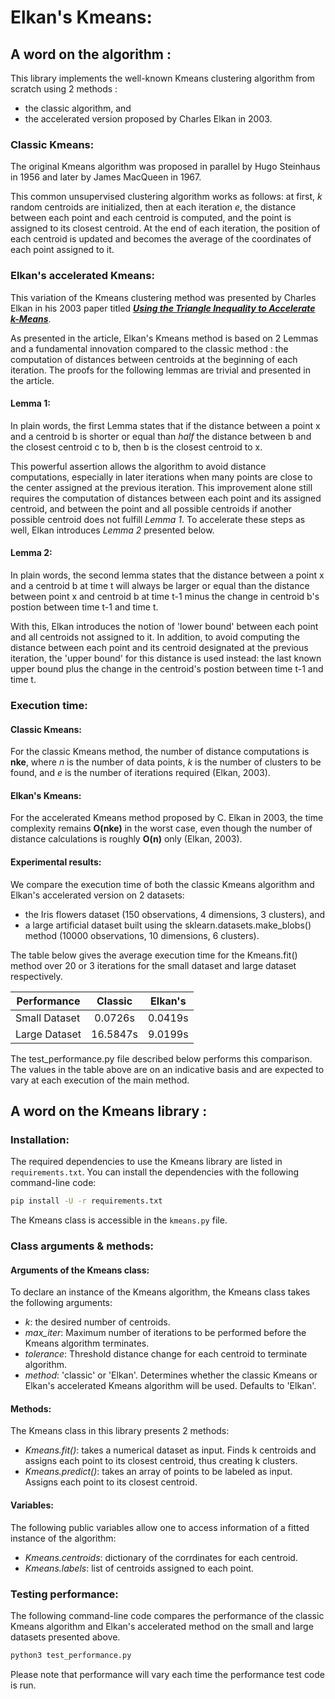 # Elkan's Kmeans:
## A word on the algorithm :

This library implements the well-known Kmeans clustering algorithm from scratch using 2 methods : 
- the classic algorithm, and
- the accelerated version proposed by Charles Elkan in 2003.

### Classic Kmeans:
The original Kmeans algorithm was proposed in parallel by Hugo Steinhaus in 1956 and later by James MacQueen in 1967. 

This common unsupervised clustering algorithm works as follows: at first, _k_ random centroids are initialized, then at each iteration _e_, the distance between each point and each centroid is computed, and the point is assigned to its closest centroid.  At the end of each iteration, the position of each centroid is updated and becomes the average of the coordinates of each point assigned to it.

### Elkan's accelerated Kmeans:
This variation of the Kmeans clustering method was presented by Charles Elkan in his 2003 paper titled [__*Using the Triangle Inequality to Accelerate k-Means*__](https://www.aaai.org/Papers/ICML/2003/ICML03-022.pdf). 

As presented in the article, Elkan's Kmeans method is based on 2 Lemmas and a fundamental innovation compared to the classic method : the computation of distances between centroids at the beginning of each iteration. The proofs for the following lemmas are trivial and presented in the article.

#### Lemma 1:
In plain words, the first Lemma states that if the distance between a point x and a centroid b is shorter or equal than *half* the distance between b and the closest centroid c to b, then b is the closest centroid to x.

This powerful assertion allows the algorithm to avoid distance computations, especially in later iterations when many points are close to the center assigned at the previous iteration.  This improvement alone still requires the computation of distances between each point and its assigned centroid, and between the point and all possible centroids if another possible centroid does not fulfill *Lemma 1*. To accelerate these steps as well, Elkan introduces *Lemma 2* presented below.

#### Lemma 2:
In plain words, the second lemma states that the distance between a point x and a centroid b at time t will always be larger or equal than the distance between point x and centroid b at time t-1 minus the change in centroid b's postion between time t-1 and time t.

With this, Elkan introduces the notion of 'lower bound' between each point and all centroids not assigned to it.  In addition, to avoid computing the distance between each point and its centroid designated at the previous iteration, the 'upper bound' for this distance is used instead: the last known upper bound plus the change in the centroid's postion between time t-1 and time t.

### Execution time:
#### Classic Kmeans:
For the classic Kmeans method, the number of distance computations is __nke__, where _n_ is the number of data points, _k_ is the number of clusters to be found, and _e_ is the number of iterations required (Elkan, 2003).

#### Elkan's Kmeans: 
For the accelerated Kmeans method proposed by C. Elkan in 2003, the time complexity remains __O(nke)__ in the worst case, even though the number of distance calculations is roughly __O(n)__ only (Elkan, 2003).

#### Experimental results:
We compare the execution time of both the classic Kmeans algorithm and Elkan's accelerated version on 2 datasets:
- the Iris flowers dataset (150 observations, 4 dimensions, 3 clusters), and 
- a large artificial dataset built using the sklearn.datasets.make_blobs() method (10000 observations, 10 dimensions, 6 clusters).

The table below gives the average execution time for the Kmeans.fit() method over 20 or 3 iterations for the small dataset and large dataset respectively.

| Performance        | Classic           | Elkan's  |
| ------------- |:-------------:| :-----:|
| Small Dataset | 0.0726s | 0.0419s |
| Large Dataset  | 16.5847s      |   9.0199s |

The test_performance.py file described below performs this comparison. The values in the table above are on an indicative basis and are expected to vary at each execution of the main method.

## A word on the Kmeans library :
### Installation:

The required dependencies to use the Kmeans library are listed
in `requirements.txt`. You can install the dependencies with the
following command-line code:

```bash
pip install -U -r requirements.txt
```

The Kmeans class is accessible in the `kmeans.py` file.

### Class arguments & methods:
#### Arguments of the Kmeans class:
To declare an instance of the Kmeans algorithm, the Kmeans class takes the following arguments:
- _k_: the desired number of centroids.
- _max_iter_: Maximum number of iterations to be performed before the Kmeans algorithm terminates.
- _tolerance_: Threshold distance change for each centroid to terminate algorithm.
- _method_: 'classic' or 'Elkan'. Determines whether the classic Kmeans or Elkan's accelerated Kmeans algorithm will be used. Defaults to 'Elkan'.

#### Methods:
The Kmeans class in this library presents 2 methods:
- _Kmeans.fit()_: takes a numerical dataset as input.  Finds k centroids and assigns each point to its closest centroid, thus creating k clusters.
- _Kmeans.predict()_: takes an array of points to be labeled as input. Assigns each point to its closest centroid.

#### Variables:
The following public variables allow one to access information of a fitted instance of the algorithm:
- _Kmeans.centroids_: dictionary of the corrdinates for each centroid.
- _Kmeans.labels_: list of centroids assigned to each point.

### Testing performance:
The following command-line code compares the performance of the classic Kmeans algorithm and 
Elkan's accelerated method on the small and large datasets presented above.

```bash
python3 test_performance.py
```

Please note that performance will vary each time the performance test code is run.
